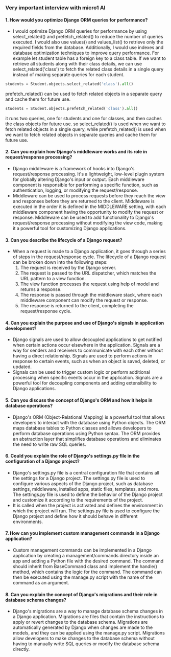 ### Very important interview with micro1 AI

#### 1. How would you optimize Django ORM queries for performance?
- I would optimize Django ORM queries for performance by using select_related() and prefetch_related() to reduce the number of queries executed. I would also use values() and values_list() to retrieve only the required fields from the database. Additionally, I would use indexes and database optimization techniques to improve query performance.
For example let student table has a foreign key to a class table. If we want to retrieve all students along with their class details, we can use select_related('class') to fetch the related class details in a single query instead of making separate queries for each student.

```python
students = Student.objects.select_related('class').all()
```
prefetch_related() can be used to fetch related objects in a separate query and cache them for future use.

```python
students = Student.objects.prefetch_related('class').all()
```
it runs two queries, one for students and one for classes, and then caches the class objects for future use.
so select_related() is used when we want to fetch related objects in a single query, while prefetch_related() is used when we want to fetch related objects in separate queries and cache them for future use.


#### 2. Can you explain how Django's middleware works and its role in request/response processing?
- Django middleware is a framework of hooks into Django's request/response processing. It's a lightweight, low-level plugin system for globally altering Django's input or output. Each middleware component is responsible for performing a specific function, such as authentication, logging, or modifying the request/response. 
- Middleware can be used to process requests before they reach the view and responses before they are returned to the client. Middleware is executed in the order it is defined in the MIDDLEWARE setting, with each middleware component having the opportunity to modify the request or response. Middleware can be used to add functionality to Django's request/response processing without modifying the view code, making it a powerful tool for customizing Django applications.


#### 3. Can you describe the lifecycle of a Django request?

- When a request is made to a Django application, it goes through a series of steps in the request/response cycle. The lifecycle of a Django request can be broken down into the following steps:
    1. The request is received by the Django server.
    2. The request is passed to the URL dispatcher, which matches the URL pattern to a view function.
    3. The view function processes the request using help of model and returns a response.
    4. The response is passed through the middleware stack, where each middleware component can modify the request or response.
    5. The response is returned to the client, completing the request/response cycle.

#### 4. Can you explain the purpose and use of Django's signals in application development?

- Django signals are used to allow decoupled applications to get notified when certain actions occur elsewhere in the application. Signals are a way for senders and receivers to communicate with each other without having a direct relationship. Signals are used to perform actions in response to certain events, such as when an object is saved, deleted, or updated. 
- Signals can be used to trigger custom logic or perform additional processing when specific events occur in the application. Signals are a powerful tool for decoupling components and adding extensibility to Django applications.

#### 5. Can you discuss the concept of Django's ORM and how it helps in database operations?
- Django's ORM (Object-Relational Mapping) is a powerful tool that allows developers to interact with the database using Python objects. The ORM maps database tables to Python classes and allows developers to perform database operations using Python syntax. The ORM provides an abstraction layer that simplifies database operations and eliminates the need to write raw SQL queries.

#### 6. Could you explain the role of Django's settings.py file in the configuration of a Django project?

- Django's settings.py file is a central configuration file that contains all the settings for a Django project. The settings.py file is used to configure various aspects of the Django project, such as database settings, middleware, installed apps, static files, templates, and more. The settings.py file is used to define the behavior of the Django project and customize it according to the requirements of the project.
- It is called when the project is activated and defines the environment in which the project will run. The settings.py file is used to configure the Django project and define how it should behave in different environments.

#### 7. How can you implement custom management commands in a Django application?

- Custom management commands can be implemented in a Django application by creating a management/commands directory inside an app and adding a Python file with the desired command. The command should inherit from BaseCommand class and implement the handle() method, which contains the logic for the command. The command can then be executed using the manage.py script with the name of the command as an argument.

#### 8. Can you explain the concept of Django's migrations and their role in database schema changes?

- Django's migrations are a way to manage database schema changes in a Django application. Migrations are files that contain the instructions to apply or revert changes to the database schema. Migrations are automatically generated by Django when changes are made to the models, and they can be applied using the manage.py script. Migrations allow developers to make changes to the database schema without having to manually write SQL queries or modify the database schema directly.